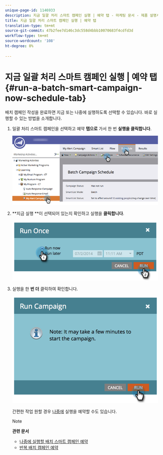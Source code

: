 ```yaml
---
unique-page-id: 1146933
description: 지금 일괄 처리 스마트 캠페인 실행 | 예약 탭 - 마케팅 문서 - 제품 설명서
title: 지금 일괄 처리 스마트 캠페인 실행 | 예약 탭
translation-type: tm+mt
source-git-commit: 47b2fee7d146c3dc558d4bbb10070683f4cdfd3d
workflow-type: tm+mt
source-wordcount: '108'
ht-degree: 0%

---
```



# 지금 일괄 처리 스마트 캠페인 실행 | 예약 탭 {#run-a-batch-smart-campaign-now-schedule-tab}

배치 캠페인 작성을 완료하면 지금 또는 나중에 실행하도록 선택할 수 있습니다. 바로 실행할 수 있는 방법을 소개합니다.

1. 일괄 처리 스마트 캠페인을 선택하고 예약 **탭으로** 가서 한 번 **실행을 클릭합니다**.

   ![](assets/runcampaignnow-hands.png)

1. **지금 실행 **이 선택되어 있는지 확인하고 실행을 **클릭합니다**.

   ![](assets/image2014-9-19-15-3a57-3a4.png)

1. 실행을 한 **번 더** 클릭하여 확인합니다.

   ![](assets/image2014-9-19-15-3a57-3a19.png)

   간편한 작업 원할 경우 [나중에](schedule-a-batch-smart-campaign-to-run-later.md) 실행을 예약할 수도 있습니다.

   >[!NOTE]
   >
   >**관련 문서**
   >
   >    
   >    
   >    * [나중에 실행할 배치 스마트 캠페인 예약](schedule-a-batch-smart-campaign-to-run-later.md)
   >    * [반복 배치 캠페인 예약](schedule-a-recurring-batch-campaign.md)


